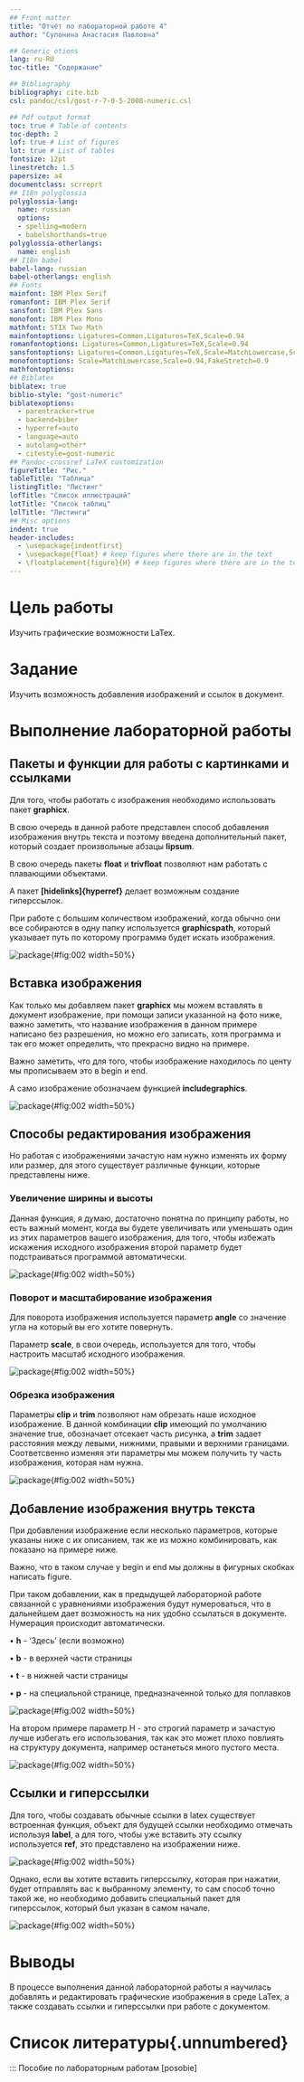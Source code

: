 ```yaml
---
## Front matter
title: "Отчёт по лабораторной работе 4"
author: "Супонина Анастасия Павловна"

## Generic otions
lang: ru-RU
toc-title: "Содержание"

## Bibliography
bibliography: cite.bib
csl: pandoc/csl/gost-r-7-0-5-2008-numeric.csl

## Pdf output format
toc: true # Table of contents
toc-depth: 2
lof: true # List of figures
lot: true # List of tables
fontsize: 12pt
linestretch: 1.5
papersize: a4
documentclass: scrreprt
## I18n polyglossia
polyglossia-lang:
  name: russian
  options:
  - spelling=modern
  - babelshorthands=true
polyglossia-otherlangs:
  name: english
## I18n babel
babel-lang: russian
babel-otherlangs: english
## Fonts
mainfont: IBM Plex Serif
romanfont: IBM Plex Serif
sansfont: IBM Plex Sans
monofont: IBM Plex Mono
mathfont: STIX Two Math
mainfontoptions: Ligatures=Common,Ligatures=TeX,Scale=0.94
romanfontoptions: Ligatures=Common,Ligatures=TeX,Scale=0.94
sansfontoptions: Ligatures=Common,Ligatures=TeX,Scale=MatchLowercase,Scale=0.94
monofontoptions: Scale=MatchLowercase,Scale=0.94,FakeStretch=0.9
mathfontoptions:
## Biblatex
biblatex: true
biblio-style: "gost-numeric"
biblatexoptions:
  - parentracker=true
  - backend=biber
  - hyperref=auto
  - language=auto
  - autolang=other*
  - citestyle=gost-numeric
## Pandoc-crossref LaTeX customization
figureTitle: "Рис."
tableTitle: "Таблица"
listingTitle: "Листинг"
lofTitle: "Список иллюстраций"
lotTitle: "Список таблиц"
lolTitle: "Листинги"
## Misc options
indent: true
header-includes:
  - \usepackage{indentfirst}
  - \usepackage{float} # keep figures where there are in the text
  - \floatplacement{figure}{H} # keep figures where there are in the text
---
```


# Цель работы

Изучить графические возможности LaTex.

# Задание

Изучить возможность добавления изображений и ссылок в документ.

# Выполнение лабораторной работы

## Пакеты и функции для работы с картинками и ссылками

Для того, чтобы работать с изображения необходимо использовать пакет **graphicx**.

В свою очередь в данной работе представлен способ добавления изображения внутрь текста и поэтому введена дополнительный пакет, который создает произвольные абзацы **lipsum**.

В свою очередь пакеты **float** и **trivfloat** позволяют нам работать с плавающими объектами.

А пакет **\[hidelinks\]\{hyperref\}** делает возможным создание гиперссылок.

При работе с большим количеством изображений, когда обычно они все собираются в одну папку используется **graphicspath**, который указывает путь по которому программа будет искать изображения.

![package](CSlab4photo/bibl.JPG){#fig:002 width=50%}

## Вставка изображения

Как только мы добавляем пакет **graphicx** мы можем вставлять в документ изображение, при помощи записи указанной на фото ниже, важно заметить, что название изображения в данном примере написано без разрешения, но можно его записать, хотя программа и так его может определить, что прекрасно видно на примере.

Важно заметить, что для того, чтобы изображение находилось по центу мы прописываем это в begin и end.

А само изображение обозначаем функцией **includegraphics**.

![package](CSlab4photo/1.JPG){#fig:002 width=50%}

## Способы редактирования изображения

Но работая с изображениями зачастую нам нужно изменять их форму или размер, для этого существует различные функции, которые представлены ниже.

### Увеличение ширины и высоты

Данная функция, я думаю, достаточно понятна по принципу работы, но есть важный момент, когда вы будете увеличивать или уменьшать один из этих параметров вашего изображения, для того, чтобы избежать искажения исходного изображения второй параметр будет подстраиваться программой автоматически.

![package](CSlab4photo/2.JPG){#fig:002 width=50%}

### Поворот и масштабирование изображения

Для поворота изображения используется параметр **angle** со значение угла на который вы его хотите повернуть.

Параметр **scale**, в свои очередь, используется для того, чтобы настроить масштаб исходного изображения.

![package](CSlab4photo/3.JPG){#fig:002 width=50%}

### Обрезка изображения

Параметры **clip** и **trim** позволяют нам обрезать наше исходное изображение. В данной комбинации **clip** имеющий по умолчанию значение true, обозначает отсекает часть рисунка, а **trim** задает расстояния между левыми, нижними, правыми и верхними границами. Соответсвенно изменяя эти параметры мы можем получить ту часть изображения, которая нам нужна.

![package](CSlab4photo/4.JPG){#fig:002 width=50%}

## Добавление изображения внутрь текста

При добавлении изображение если несколько параметров, которые указаны ниже с их описанием, так же из можно комбинировать, как показано на примере ниже.

Важно, что в таком случае у begin и end мы должны в фигурных скобках написать figure.

При таком добавлении, как в предыдущей лабораторной работе связанной с уравнениями изображения будут нумероваться, что в дальнейшем дает возможность на них удобно ссылаться в документе. Нумерация происходит автоматически.

• **h** - ‘Здесь’ (если возможно)

• **b** - в верхней части страницы

• **t** - в нижней части страницы

• **p** - на специальной странице, предназначенной только для поплавков

![package](CSlab4photo/5.JPG){#fig:002 width=50%}

На втором примере параметр H - это строгий параметр и зачастую лучше избегать его использования, так как это может плохо повлиять на структуру документа, например останеться много пустого места.

![package](CSlab4photo/6.JPG){#fig:002 width=50%}

## Ссылки и гиперссылки

Для того, чтобы создавать обычные ссылки в latex существует встроенная функция, объект для будущей ссылки необходимо отмечать используя **label**, а для того, чтобы уже вставить эту ссылку используется **ref**, это представлено на изображении ниже.

![package](CSlab4photo/7.JPG){#fig:002 width=50%}

Однако, если вы хотите вставить гиперссылку, которая при нажатии, будет отправлять вас к выбранному элементу, то сам способ точно такой же, но необходимо добавить специальный пакет для гиперссылок, который был указан в самом начале.

![package](CSlab4photo/8.JPG){#fig:002 width=50%}


# Выводы

В процессе выполнения данной лабораторной работы я научилась добавлять и редактировать графические изображения в среде LaTex, а также создавать ссылки и гиперссылки при работе с документом. 

# Список литературы{.unnumbered}

::: Пособие по лабораторным работам [posobie]
